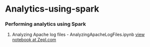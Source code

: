 # Analytics-using-spark
### Performing analytics using Spark
1. Analyzing Apache log files - AnalyzingApacheLogFiles.ipynb [view notebook at Zepl.com](https://www.zepl.com/viewer/notebooks/bm90ZTovL25paGlyL2U3N2FiZWUzYTdhNTRiNzA4YTE4ODU4MzBhNmFiZDlkL25vdGUuanNvbg)
